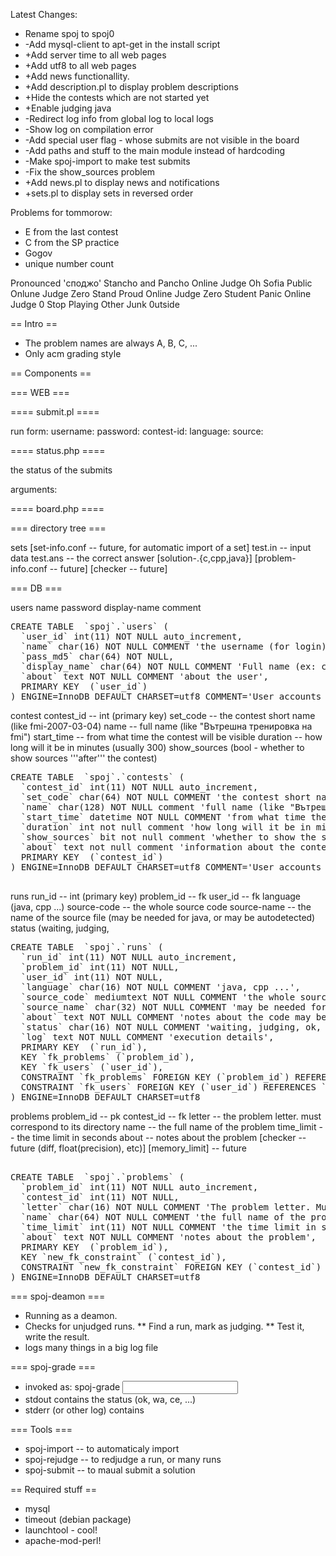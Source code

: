 Latest Changes:
* Rename spoj to spoj0
* -Add mysql-client to apt-get in the install script
* +Add server time to all web pages
* +Add utf8 to all web pages
* +Add news functionallity.
* +Add description.pl to display problem descriptions
* +Hide the contests which are not started yet
* +Enable judging java
* -Redirect log info from global log to local logs
* -Show log on compilation error
* -Add special user flag - whose submits are not visible in the board
* -Add paths and stuff to the main module instead of hardcoding
* -Make spoj-import to make test submits
* -Fix the show_sources problem
* +Add news.pl to display news and notifications
* +sets.pl to display sets in reversed order


Problems for tommorow:
* E from the last contest
* C from the SP practice
* Gogov 
* unique number count

Pronounced 'споджо'
Stancho and Pancho Online Judge Oh
Sofia Public Onlune Judge Zero
Stand Proud Online Judge Zero
Student Panic Online Judge 0
Stop Playing Other Junk 0utside

== Intro ==

* The problem names are always A, B, C, ...
* Only acm grading style

== Components ==

=== WEB ===


==== submit.pl ====

run form:
	username:
	password:
	contest-id:
	language:
	source:
	
	
==== status.php ====

the status of the submits

arguments:
	

==== board.php ====




=== directory tree ===

sets
	<set-code>
		[set-info.conf -- future, for automatic import of a set]
		<problem-letter>
			test.in -- input data
			test.ans -- the correct answer
			[solution-<something>.{c,cpp,java}]
			[problem-info.conf -- future]
			[checker -- future]
			
			

	
=== DB ===

users
	name
	password
	display-name
	comment
	
<pre>
CREATE TABLE  `spoj`.`users` (
  `user_id` int(11) NOT NULL auto_increment,
  `name` char(16) NOT NULL COMMENT 'the username (for login)',
  `pass_md5` char(64) NOT NULL,
  `display_name` char(64) NOT NULL COMMENT 'Full name (ex: coaches - Manev, Sredkov, Bogdanov)',
  `about` text NOT NULL COMMENT 'about the user',
  PRIMARY KEY  (`user_id`)
) ENGINE=InnoDB DEFAULT CHARSET=utf8 COMMENT='User accounts (may be teams also)'
</pre>
	
	
contest
	contest_id -- int (primary key)
	set_code -- the contest short name (like fmi-2007-03-04)
	name -- full name (like "Вътрешна тренировка на fmi")
	start_time -- from what time the contest will be visible
	duration -- how long will it be in minutes (usually 300)
	show_sources (bool - whether to show sources '''after''' the contest)
	

<pre>
CREATE TABLE  `spoj`.`contests` (
  `contest_id` int(11) NOT NULL auto_increment,
  `set_code` char(64) NOT NULL COMMENT 'the contest short name (like fmi-2007-03-04)',
  `name` char(128) NOT NULL comment 'full name (like "Вътрешна тренировка на fmi")',
  `start_time` datetime NOT NULL COMMENT 'from what time the contest will be visible',
  `duration` int not null comment 'how long will it be in minutes (usually 300)',
  `show_sources` bit not null comment 'whether to show the source after the contest',
  `about` text not null comment 'information about the contest',
  PRIMARY KEY  (`contest_id`)
) ENGINE=InnoDB DEFAULT CHARSET=utf8 COMMENT='User accounts (may be teams also)'

</pre>

runs
	run_id -- int (primary key)
	problem_id -- fk
	user_id -- fk
	language (java, cpp ...)
	source-code -- the whole source code
	source-name -- the name of the source file (may be needed for java, or may be autodetected)
	status (waiting, judging,
	 
	
<pre>
CREATE TABLE  `spoj`.`runs` (
  `run_id` int(11) NOT NULL auto_increment,
  `problem_id` int(11) NOT NULL,
  `user_id` int(11) NOT NULL,
  `language` char(16) NOT NULL COMMENT 'java, cpp ...',
  `source_code` mediumtext NOT NULL COMMENT 'the whole source code',
  `source_name` char(32) NOT NULL COMMENT 'may be needed for java, or may be autodetected',
  `about` text NOT NULL COMMENT 'notes about the code may be present',
  `status` char(16) NOT NULL COMMENT 'waiting, judging, ok, wa... ',
  `log` text NOT NULL COMMENT 'execution details',
  PRIMARY KEY  (`run_id`),
  KEY `fk_problems` (`problem_id`),
  KEY `fk_users` (`user_id`),
  CONSTRAINT `fk_problems` FOREIGN KEY (`problem_id`) REFERENCES `problems` (`problem_id`),
  CONSTRAINT `fk_users` FOREIGN KEY (`user_id`) REFERENCES `users` (`user_id`)
) ENGINE=InnoDB DEFAULT CHARSET=utf8
</pre>

	
	 

problems 
	problem_id -- pk
	contest_id -- fk
	letter -- the problem letter. must correspond to its directory
	name -- the full name of the problem
	time_limit -- the time limit in seconds
	about -- notes about the problem
	[checker -- future (diff, float(precision), etc)]
	[memory_limit] -- future

<pre>

CREATE TABLE  `spoj`.`problems` (
  `problem_id` int(11) NOT NULL auto_increment,
  `contest_id` int(11) NOT NULL,
  `letter` char(16) NOT NULL COMMENT 'The problem letter. Must correspond to its directory.',
  `name` char(64) NOT NULL COMMENT 'the full name of the problem',
  `time_limit` int(11) NOT NULL COMMENT 'the time limit in seconds',
  `about` text NOT NULL COMMENT 'notes about the problem',
  PRIMARY KEY  (`problem_id`),
  KEY `new_fk_constraint` (`contest_id`),
  CONSTRAINT `new_fk_constraint` FOREIGN KEY (`contest_id`) REFERENCES `contests` (`contest_id`)
) ENGINE=InnoDB DEFAULT CHARSET=utf8
</pre>

=== spoj-deamon ===

* Running as a deamon.
* Checks for unjudged runs.
** Find a run, mark as judging.
** Test it, write the result.
* logs many things in a big log file

=== spoj-grade ===

* invoked as: spoj-grade <source-name> <lang> <time-limit> <input> <answer>
* stdout contains the status (ok, wa, ce, ...)
* stderr (or other log) contains 

=== Tools ===

* spoj-import -- to automaticaly import 
* spoj-rejudge -- to redjudge a run, or many runs
* spoj-submit -- to maual submit a solution





== Required stuff ==

* mysql
* timeout (debian package)
* launchtool - cool!
* apache-mod-perl!




